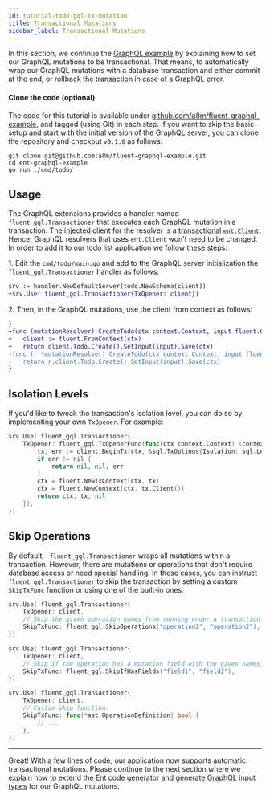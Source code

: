 ```yaml
---
id: tutorial-todo-gql-tx-mutation
title: Transactional Mutations
sidebar_label: Transactional Mutations
---
```


In this section, we continue the [GraphQL example](tutorial-todo-gql.mdx) by explaining how to set our GraphQL mutations
to be transactional. That means, to automatically wrap our GraphQL mutations with a database transaction and either
commit at the end, or rollback the transaction in case of a GraphQL error.

#### Clone the code (optional)

The code for this tutorial is available under [github.com/a8m/fluent-graphql-example](https://github.com/a8m/fluent-graphql-example),
and tagged (using Git) in each step. If you want to skip the basic setup and start with the initial version of the GraphQL
server, you can clone the repository and checkout `v0.1.0` as follows:

```console
git clone git@github.com:a8m/fluent-graphql-example.git
cd ent-graphql-example 
go run ./cmd/todo/
```

## Usage

The GraphQL extensions provides a handler named ` fluent_gql.Transactioner` that executes each GraphQL mutation in a
transaction. The injected client for the resolver is a [transactional `ent.Client`](transactions.md#transactional-client).
Hence, GraphQL resolvers that uses `ent.Client` won't need to be changed. In order to add it to our todo list application
we follow these steps:

1\. Edit the `cmd/todo/main.go` and add to the GraphQL server initialization the ` fluent_gql.Transactioner` handler as
follows:

```diff title="cmd/todo/main.go"
srv := handler.NewDefaultServer(todo.NewSchema(client))
+srv.Use( fluent_gql.Transactioner{TxOpener: client})
```

2\. Then, in the GraphQL mutations, use the client from context as follows:
```diff title="todo.resolvers.go"
}
+func (mutationResolver) CreateTodo(ctx context.Context, input fluent.CreateTodoInput) (*fluent.Todo, error) {
+	client := fluent.FromContext(ctx)
+	return client.Todo.Create().SetInput(input).Save(ctx)
-func (r *mutationResolver) CreateTodo(ctx context.Context, input fluent.CreateTodoInput) (*fluent.Todo, error) {
-	return r.client.Todo.Create().SetInput(input).Save(ctx)
}
```

## Isolation Levels

If you'd like to tweak the transaction's isolation level, you can do so by implementing your own `TxOpener`. For example:

```go title="cmd/todo/main.go"
srv.Use( fluent_gql.Transactioner{
	TxOpener: fluent_gql.TxOpenerFunc(func(ctx context.Context) (context.Context, driver.Tx, error) {
		tx, err := client.BeginTx(ctx, &sql.TxOptions{Isolation: sql.LevelRepeatableRead})
		if err != nil {
			return nil, nil, err
		}
		ctx = fluent.NewTxContext(ctx, tx)
		ctx = fluent.NewContext(ctx, tx.Client())
		return ctx, tx, nil
	}),
})
```

## Skip Operations

By default, ` fluent_gql.Transactioner` wraps all mutations within a transaction. However, there are mutations or operations
that don't require database access or need special handling. In these cases, you can instruct ` fluent_gql.Transactioner` to
skip the transaction by setting a custom `SkipTxFunc` function or using one of the built-in ones.

```go title="cmd/todo/main.go" {4,10,16-18}
srv.Use( fluent_gql.Transactioner{
	TxOpener: client,
	// Skip the given operation names from running under a transaction.
	SkipTxFunc: fluent_gql.SkipOperations("operation1", "operation2"),
})

srv.Use( fluent_gql.Transactioner{
	TxOpener: client,
	// Skip if the operation has a mutation field with the given names.
	SkipTxFunc: fluent_gql.SkipIfHasFields("field1", "field2"),
})

srv.Use( fluent_gql.Transactioner{
	TxOpener: client,
	// Custom skip function.
	SkipTxFunc: func(*ast.OperationDefinition) bool {
	    // ...
    },
})
```

---

Great! With a few lines of code, our application now supports automatic transactional mutations. Please continue to the
next section where we explain how to extend the Ent code generator and generate [GraphQL input types](https://graphql.org/graphql-js/mutations-and-input-types/)
for our GraphQL mutations.